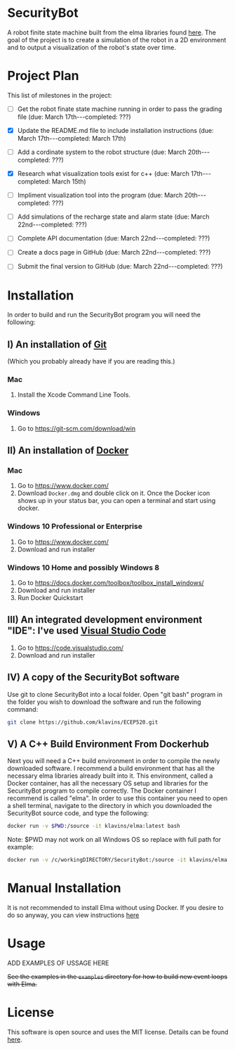 SecurityBot
===
A robot finite state machine built from the elma libraries found [here](https://github.com/klavinslab/elma).  The goal of the project is to create a simulation of the robot in a 2D environment and to output a visualization of the robot's state over time.

Project Plan
===
This list of milestones in the project:
- [ ] Get the robot finate state machine running in order to pass the grading file (due: March 17th---completed: ???)
- [x] Update the README.md file to include installation instructions (due: March 17th---completed: March 17th)
- [ ] Add a cordinate system to the robot structure  (due: March 20th---completed: ???)
- [x] Research what visualization tools exist for c++ (due: March 17th---completed: March 15th) 
- [ ] Impliment visualization tool into the program (due: March 20th---completed: ???)
- [ ] Add simulations of the recharge state and alarm state (due: March 22nd---completed: ???)
- [ ] Complete API documentation (due: March 22nd---completed: ???)
- [ ] Create a docs page in GitHub (due: March 22nd---completed: ???)
- [ ] Submit the final version to GitHub (due: March 22nd---completed: ???)


# Installation
In order to build and run the SecurityBot program you will need the following:

## I)  An installation of [Git](https://git-scm.com/)
(Which you probably already have if you are reading this.)
### Mac
1. Install the Xcode Command Line Tools.
### Windows
1. Go to https://git-scm.com/download/win

## II)  An installation of [Docker](https://www.docker.com/)
### Mac
1. Go to https://www.docker.com/
2. Download `Docker.dmg` and double click on it. Once the Docker icon shows up in your status bar, you can open a terminal and start using docker.
### Windows 10 Professional or Enterprise
1. Go to https://www.docker.com/
2. Download and run installer
### Windows 10 Home and possibly Windows 8
1. Go to https://docs.docker.com/toolbox/toolbox_install_windows/
2. Download and run installer
3. Run Docker Quickstart

## III)  An integrated development environment "IDE": I've used [Visual Studio Code](https://code.visualstudio.com/)
1. Go to https://code.visualstudio.com/
2. Download and run installer

## IV)  A copy of the SecurityBot software
Use git to clone SecurityBot into a local folder.
Open "git bash" program in the folder you wish to download the software and run the following command:
```bash
git clone https://github.com/klavins/ECEP520.git
```
## V)  A C++ Build Environment From Dockerhub
Next you will need a C++ build environment in order to compile the newly downloaded software.  I recommend a build environment that has all the necessary elma libraries already built into it.  This environment, called a Docker container, has all the necessary OS setup and libraries for the SecurityBot program to compile correctly.  The Docker container I recommend is called "elma".
In order to use this container you need to open a shell terminal, navigate to the directory in which you downloaded the SecurityBot source code, and type the following:
```bash
docker run -v $PWD:/source -it klavins/elma:latest bash
```
Note: $PWD may not work on all Windows OS so replace with full path for example:
```bash
docker run -v /c/workingDIRECTORY/SecurityBot:/source -it klavins/elma:latest bash
```      

# Manual Installation
It is not recommended to install Elma without using Docker.  If you desire to do so anyway, you can view instructions [here](https://github.com/klavinslab/elma/blob/master/README.md#manual-installation)


# Usage
ADD EXAMPLES OF USSAGE HERE

~~See the examples in the `examples` directory for how to build new event loops with Elma.~~


# License
This software is open source and uses the MIT license. Details can be found [here](https://github.com/steveolio/SecurityBot/blob/master/LICENSE).